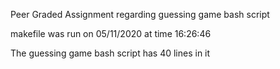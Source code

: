 Peer Graded Assignment regarding guessing game bash script

makefile was run on 05/11/2020 at time 16:26:46

The guessing game bash script has 40 lines in it
